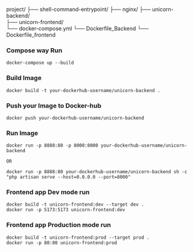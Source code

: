 project/
├── shell-command-entrypoint/ 
├── nginx/ 
├── unicorn-backend/         
├── unicorn-frontend/        
└── docker-compose.yml
└── Dockerfile_Backend
└── Dockerfile_frontend

### Compose way Run
```
docker-compose up --build
```

### Build Image
```
docker build -t your-dockerhub-username/unicorn-backend .
```
### Push your Image to Docker-hub
```
docker push your-dockerhub-username/unicorn-backend
```
### Run Image
```
docker run -p 8888:80 -p 8000:8000 your-dockerhub-username/unicorn-backend

OR

docker run -p 8888:80 your-dockerhub-username/unicorn-backend sh -c "php artisan serve --host=0.0.0.0 --port=8000"
```

### Frontend app Dev mode run
```
docker build -t unicorn-frontend:dev --target dev .
docker run -p 5173:5173 unicorn-frontend:dev
```
### Frontend app Production mode run
```
docker build -t unicorn-frontend:prod --target prod .
docker run -p 80:80 unicorn-frontend:prod
```